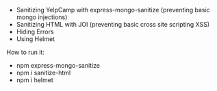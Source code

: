 
- Sanitizing YelpCamp with express-mongo-sanitize (preventing basic mongo injections)
- Sanitizing HTML with JOI (preventing basic cross site scripting XSS)
- Hiding Errors
- Using Helmet

How to run it:
- npm express-mongo-sanitize
- npm i sanitize-html
- npm i helmet


